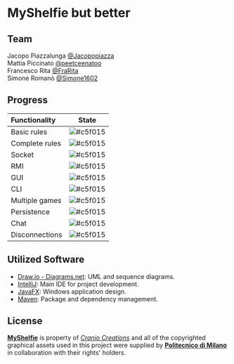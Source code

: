 # MyShelfie but better

## Team
Jacopo Piazzalunga [@Jacopopiazza](https://github.com/Jacopopiazza)<br>
Mattia Piccinato [@peetceenatoo](https://github.com/peetceenatoo)<br>
Francesco Rita [@FraRita](https://github.com/FraRita)<br>
Simone Romanò [@Simone1602](https://github.com/Simone1602)<br>

## Progress

| Functionality | State |
|:-----------------------|:------------------------------------:|
| Basic rules | ![#c5f015](https://placehold.it/15/44bb44/44bb44) |
| Complete rules | ![#c5f015](https://placehold.it/15/44bb44/44bb44) |
| Socket | ![#c5f015](https://placehold.it/15/44bb44/44bb44) |
| RMI | ![#c5f015](https://placehold.it/15/44bb44/44bb44) |
| GUI | ![#c5f015](https://placehold.it/15/ffdd00/ffdd00) |
| CLI | ![#c5f015](https://placehold.it/15/ffdd00/ffdd00)|
| Multiple games | ![#c5f015](https://placehold.it/15/44bb44/44bb44) |
| Persistence | ![#c5f015](https://placehold.it/15/f03c15/f03c15) |
| Chat | ![#c5f015](https://placehold.it/15/f03c15/f03c15) |
| Disconnections | ![#c5f015](https://placehold.it/15/44bb44/44bb44) |

<!--
[![RED](https://placehold.it/15/f03c15/f03c15)](#)
[![YELLOW](https://placehold.it/15/ffdd00/ffdd00)](#)
[![GREEN](https://placehold.it/15/44bb44/44bb44)](#)
-->

## Utilized Software

* [Draw.io - Diagrams.net](https://app.diagrams.net/): UML and sequence diagrams.
* [IntelliJ](https://www.jetbrains.com/idea/): Main IDE for project development.
* [JavaFX](https://openjfx.io/): Windows application design.
* [Maven](https://maven.apache.org/): Package and dependency management.

## License

[**MyShelfie**](https://www.craniocreations.it/prodotto/my-shelfie) is property of [_Cranio Creations_] and all of the copyrighted graphical assets used in this project were supplied by [**Politecnico di Milano**] in collaboration with their rights' holders.

[_Cranio Creations_]: https://www.craniocreations.it/
[**Politecnico di Milano**]: https://www.polimi.it/
